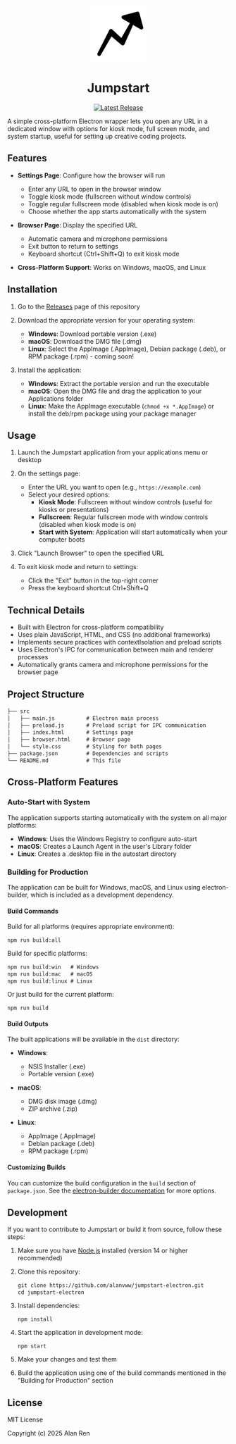 <p align="center">
  <img src="./icons/icon.png" alt="Jumpstart Logo" width="128" height="128">
</p>

<h1 align="center">Jumpstart</h1>

<p align="center">
  <a href="https://github.com/alanvww/jumpstart-electron/releases/latest">
    <img src="https://img.shields.io/github/v/release/alanvww/jumpstart-electron?style=flat-square" alt="Latest Release">
  </a>
</p>

A simple cross-platform Electron wrapper lets you open any URL in a dedicated window with options for kiosk mode, full screen mode, and system startup, useful for setting up creative coding projects.

## Features

- **Settings Page**: Configure how the browser will run

  - Enter any URL to open in the browser window
  - Toggle kiosk mode (fullscreen without window controls)
  - Toggle regular fullscreen mode (disabled when kiosk mode is on)
  - Choose whether the app starts automatically with the system

- **Browser Page**: Display the specified URL

  - Automatic camera and microphone permissions
  - Exit button to return to settings
  - Keyboard shortcut (Ctrl+Shift+Q) to exit kiosk mode

- **Cross-Platform Support**: Works on Windows, macOS, and Linux

## Installation

1. Go to the [Releases](https://github.com/alanvww/jumpstart-electron/releases/latest) page of this repository

2. Download the appropriate version for your operating system:

   - **Windows**: Download portable version (.exe)
   - **macOS**: Download the DMG file (.dmg)
   - **Linux**: Select the AppImage (.AppImage), Debian package (.deb), or RPM package (.rpm) - coming soon!

3. Install the application:
   - **Windows**: Extract the portable version and run the executable
   - **macOS**: Open the DMG file and drag the application to your Applications folder
   - **Linux**: Make the AppImage executable (`chmod +x *.AppImage`) or install the deb/rpm package using your package manager

## Usage

1. Launch the Jumpstart application from your applications menu or desktop

2. On the settings page:

   - Enter the URL you want to open (e.g., `https://example.com`)
   - Select your desired options:
     - **Kiosk Mode**: Fullscreen without window controls (useful for kiosks or presentations)
     - **Fullscreen**: Regular fullscreen mode with window controls (disabled when kiosk mode is on)
     - **Start with System**: Application will start automatically when your computer boots

3. Click "Launch Browser" to open the specified URL

4. To exit kiosk mode and return to settings:
   - Click the "Exit" button in the top-right corner
   - Press the keyboard shortcut Ctrl+Shift+Q

## Technical Details

- Built with Electron for cross-platform compatibility
- Uses plain JavaScript, HTML, and CSS (no additional frameworks)
- Implements secure practices with contextIsolation and preload scripts
- Uses Electron's IPC for communication between main and renderer processes
- Automatically grants camera and microphone permissions for the browser page

## Project Structure

```
├── src
│   ├── main.js          # Electron main process
│   ├── preload.js       # Preload script for IPC communication
│   ├── index.html       # Settings page
│   ├── browser.html     # Browser page
│   └── style.css        # Styling for both pages
├── package.json         # Dependencies and scripts
└── README.md            # This file
```

## Cross-Platform Features

### Auto-Start with System

The application supports starting automatically with the system on all major platforms:

- **Windows**: Uses the Windows Registry to configure auto-start
- **macOS**: Creates a Launch Agent in the user's Library folder
- **Linux**: Creates a .desktop file in the autostart directory

### Building for Production

The application can be built for Windows, macOS, and Linux using electron-builder, which is included as a development dependency.

#### Build Commands

Build for all platforms (requires appropriate environment):

```
npm run build:all
```

Build for specific platforms:

```
npm run build:win   # Windows
npm run build:mac   # macOS
npm run build:linux # Linux
```

Or just build for the current platform:

```
npm run build
```

#### Build Outputs

The built applications will be available in the `dist` directory:

- **Windows**:

  - NSIS Installer (.exe)
  - Portable version (.exe)

- **macOS**:

  - DMG disk image (.dmg)
  - ZIP archive (.zip)

- **Linux**:
  - AppImage (.AppImage)
  - Debian package (.deb)
  - RPM package (.rpm)

#### Customizing Builds

You can customize the build configuration in the `build` section of `package.json`. See the [electron-builder documentation](https://www.electron.build/) for more options.

## Development

If you want to contribute to Jumpstart or build it from source, follow these steps:

1. Make sure you have [Node.js](https://nodejs.org/) installed (version 14 or higher recommended)

2. Clone this repository:

   ```
   git clone https://github.com/alanvww/jumpstart-electron.git
   cd jumpstart-electron
   ```

3. Install dependencies:

   ```
   npm install
   ```

4. Start the application in development mode:

   ```
   npm start
   ```

5. Make your changes and test them

6. Build the application using one of the build commands mentioned in the "Building for Production" section

## License

MIT License

Copyright (c) 2025 Alan Ren